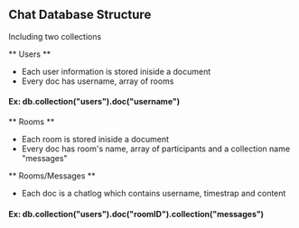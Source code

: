 ## Chat Database Structure

Including two collections

** Users **

- Each user information is stored iniside a document
- Every doc has username, array of rooms

#### Ex: db.collection("users").doc("username")

** Rooms **

- Each room is stored iniside a document
- Every doc has room's name, array of participants and a collection name "messages"

** Rooms/Messages **

- Each doc is a chatlog which contains username, timestrap and content

#### Ex: db.collection("users").doc("roomID").collection("messages")
